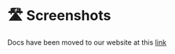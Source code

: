 # 🛣️ Screenshots

Docs have been moved to our website at this [link](https://tomatophp.com/en/open-source/filament-wallet)
